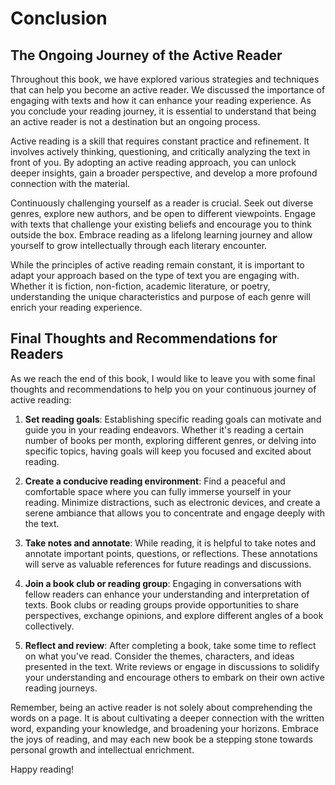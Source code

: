 # Conclusion

The Ongoing Journey of the Active Reader
------------------------------------------------------

Throughout this book, we have explored various strategies and techniques that can help you become an active reader. We discussed the importance of engaging with texts and how it can enhance your reading experience. As you conclude your reading journey, it is essential to understand that being an active reader is not a destination but an ongoing process.

Active reading is a skill that requires constant practice and refinement. It involves actively thinking, questioning, and critically analyzing the text in front of you. By adopting an active reading approach, you can unlock deeper insights, gain a broader perspective, and develop a more profound connection with the material.

Continuously challenging yourself as a reader is crucial. Seek out diverse genres, explore new authors, and be open to different viewpoints. Engage with texts that challenge your existing beliefs and encourage you to think outside the box. Embrace reading as a lifelong learning journey and allow yourself to grow intellectually through each literary encounter.

While the principles of active reading remain constant, it is important to adapt your approach based on the type of text you are engaging with. Whether it is fiction, non-fiction, academic literature, or poetry, understanding the unique characteristics and purpose of each genre will enrich your reading experience.

Final Thoughts and Recommendations for Readers
------------------------------------------------------------

As we reach the end of this book, I would like to leave you with some final thoughts and recommendations to help you on your continuous journey of active reading:

1. **Set reading goals**: Establishing specific reading goals can motivate and guide you in your reading endeavors. Whether it's reading a certain number of books per month, exploring different genres, or delving into specific topics, having goals will keep you focused and excited about reading.

2. **Create a conducive reading environment**: Find a peaceful and comfortable space where you can fully immerse yourself in your reading. Minimize distractions, such as electronic devices, and create a serene ambiance that allows you to concentrate and engage deeply with the text.

3. **Take notes and annotate**: While reading, it is helpful to take notes and annotate important points, questions, or reflections. These annotations will serve as valuable references for future readings and discussions.

4. **Join a book club or reading group**: Engaging in conversations with fellow readers can enhance your understanding and interpretation of texts. Book clubs or reading groups provide opportunities to share perspectives, exchange opinions, and explore different angles of a book collectively.

5. **Reflect and review**: After completing a book, take some time to reflect on what you've read. Consider the themes, characters, and ideas presented in the text. Write reviews or engage in discussions to solidify your understanding and encourage others to embark on their own active reading journeys.

Remember, being an active reader is not solely about comprehending the words on a page. It is about cultivating a deeper connection with the written word, expanding your knowledge, and broadening your horizons. Embrace the joys of reading, and may each new book be a stepping stone towards personal growth and intellectual enrichment.

Happy reading!
